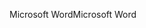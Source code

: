 <span data-ttu-id="eeddb-101">Microsoft Word</span><span class="sxs-lookup"><span data-stu-id="eeddb-101">Microsoft Word</span></span>